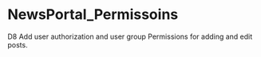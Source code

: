 # NewsPortal_Permissoins
D8
Add user authorization and user group
Permissions for adding and edit posts.
